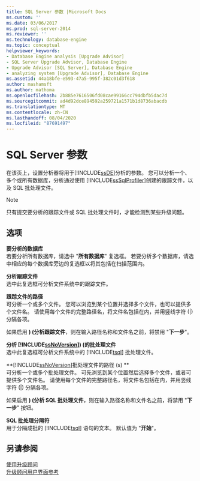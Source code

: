 ```yaml
---
title: SQL Server 参数 |Microsoft Docs
ms.custom: ''
ms.date: 03/06/2017
ms.prod: sql-server-2014
ms.reviewer: ''
ms.technology: database-engine
ms.topic: conceptual
helpviewer_keywords:
- Database Engine analysis [Upgrade Advisor]
- SQL Server Upgrade Advisor, Database Engine
- Upgrade Advisor [SQL Server], Database Engine
- analyzing system [Upgrade Advisor], Database Engine
ms.assetid: 44a18bfe-e593-47a5-995f-382c01d3f618
author: mashamsft
ms.author: mathoma
ms.openlocfilehash: 2b885e7616506fd08cae99166cc794dbfb5dac7d
ms.sourcegitcommit: ad4d92dce894592a259721a1571b1d8736abacdb
ms.translationtype: MT
ms.contentlocale: zh-CN
ms.lasthandoff: 08/04/2020
ms.locfileid: "87691497"
---
```

# <a name="sql-server-parameters"></a>SQL Server 参数
  在该页上，设置分析器将用于[!INCLUDE[ssDE](../../includes/ssde-md.md)]分析的参数。 您可以分析一个、多个或所有数据库，分析通过使用 [!INCLUDE[ssSqlProfiler](../../includes/sssqlprofiler-md.md)]创建的跟踪文件，以及 SQL 批处理文件。  
  
> [!NOTE]  
>  只有提交要分析的跟踪文件或 SQL 批处理文件时，才能检测到某些升级问题。  
  
## <a name="options"></a>选项  
 **要分析的数据库**  
 若要分析所有数据库，请选中 "**所有数据库**" 复选框。 若要分析多个数据库，请选中相应的每个数据库旁边的复选框以将其包括在扫描范围内。  
  
 **分析跟踪文件**  
 选中此复选框可分析文件系统中的跟踪文件。  
  
 **跟踪文件的路径**  
 可分析一个或多个文件。 您可以浏览到某个位置并选择多个文件，也可以提供多个文件名。 请使用每个文件的完整路径名，将文件名包括在内，并用竖线字符 (|) 分隔各项。  
  
 如果启用 **)  (分析跟踪文件**，则在输入路径名称和文件名之前，将禁用 "**下一步**"。  
  
 **分析 [!INCLUDE[ssNoVersion](../../includes/ssnoversion-md.md)])  (的批处理文件**  
 选中此复选框可分析文件系统中的 [!INCLUDE[tsql](../../includes/tsql-md.md)] 批处理文件。  
  
 **[!INCLUDE[ssNoVersion](../../includes/ssnoversion-md.md)]批处理文件的路径 (s) **  
 可分析一个或多个批处理文件。 可先浏览到某个位置然后选择多个文件，或者可提供多个文件名。 请使用每个文件的完整路径名，将文件名包括在内，并用竖线字符 (|) 分隔各项。  
  
 如果启用 **)  (分析 SQL 批处理文件**，则在输入路径名称和文件名之前，将禁用 "**下一步**" 按钮。  
  
 **SQL 批处理分隔符**  
 用于分隔成批的 [!INCLUDE[tsql](../../includes/tsql-md.md)] 语句的文本。 默认值为 "**开始**"。  
  
## <a name="see-also"></a>另请参阅  
 [使用升级顾问](../../../2014/sql-server/install/working-with-upgrade-advisor.md)   
 [升级顾问用户界面参考](../../../2014/sql-server/install/upgrade-advisor-user-interface-reference.md)  
  
  
